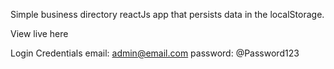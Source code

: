 Simple business directory reactJs app that persists data in the localStorage.

View live here

Login Credentials
email: admin@email.com
password: @Password123